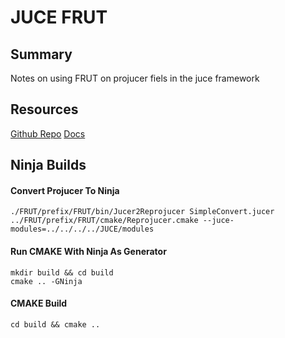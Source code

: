# JUCE FRUT

## Summary

Notes on using FRUT on projucer fiels in the juce framework

## Resources

[Github Repo](https://github.com/McMartin/FRUT)
[Docs](https://frut.readthedocs.io/en/latest/)

## Ninja Builds

#### Convert Projucer To Ninja

```console
./FRUT/prefix/FRUT/bin/Jucer2Reprojucer SimpleConvert.jucer ../FRUT/prefix/FRUT/cmake/Reprojucer.cmake --juce-modules=../../../../JUCE/modules
```

#### Run CMAKE With Ninja As Generator

```console
mkdir build && cd build
cmake .. -GNinja
```

#### CMAKE Build

```console
cd build && cmake ..
```
